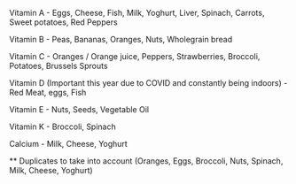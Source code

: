 Vitamin A - Eggs, Cheese, Fish, Milk, Yoghurt, Liver, Spinach, Carrots, Sweet potatoes, Red Peppers

Vitamin B - Peas, Bananas, Oranges, Nuts, Wholegrain bread

Vitamin C - Oranges / Orange juice, Peppers, Strawberries, Broccoli, Potatoes, Brussels Sprouts

Vitamin D (Important this year due to COVID and constantly being indoors) - Red Meat, eggs, Fish

Vitamin E - Nuts, Seeds, Vegetable Oil

Vitamin K - Broccoli, Spinach

Calcium - Milk, Cheese, Yoghurt

** Duplicates to take into account (Oranges, Eggs, Broccoli, Nuts, Spinach, Milk, Cheese, Yoghurt)